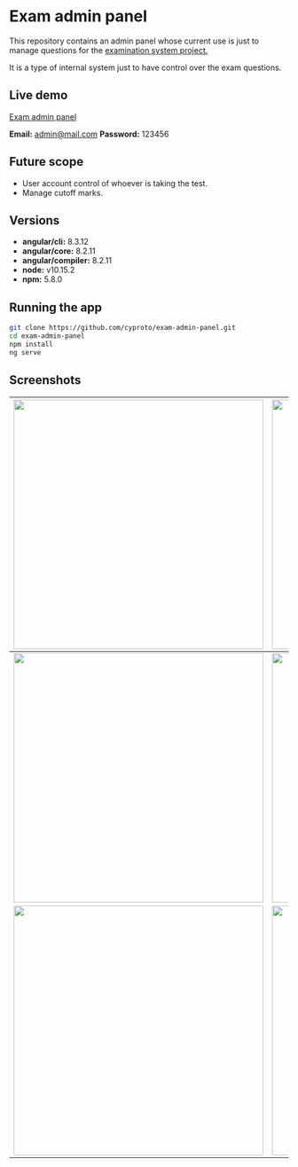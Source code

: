 # Exam admin panel

This repository contains an admin panel whose current use is just to manage questions for the [examination system project.](https://github.com/cyproto/examination-system_frontend.git "examination system project.")

It is a type of internal system just to have control over the exam questions. 

## Live demo

[Exam admin panel](https://exam-admin-panel.firebaseapp.com/login "Exam admin panel")

**Email:** admin@mail.com
**Password:** 123456

## Future scope

- User account control of whoever is taking the test.
- Manage cutoff marks.

## Versions

- **angular/cli:** 8.3.12
- **angular/core:** 8.2.11
- **angular/compiler:** 8.2.11
- **node:** v10.15.2
- **npm:** 5.8.0

## Running the app

```bash
git clone https://github.com/cyproto/exam-admin-panel.git
cd exam-admin-panel
npm install
ng serve
```

## Screenshots

| <img src="https://i.imgur.com/y8Mp5mw.png" width="450">  |   <img src="https://i.imgur.com/rf0O3Cg.png" width="450"> |
| ------------ | ------------ |
| <img src="https://i.imgur.com/XX8RRW7.png" width="450">  |  <img src="https://i.imgur.com/jCV87by.png" width="450"> |
| <img src="https://i.imgur.com/G0NZDrX.png" width="450">  | <img src="https://i.imgur.com/31DbCY1.png" width="450"> |